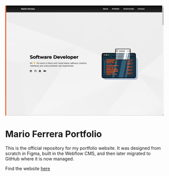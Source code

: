![hero image](/images/Website_Cover.png "cover preview for website")

<h1 style="text-align: left"> Mario Ferrera Portfolio </h1>
This is the official repository for my portfolio website. It was designed from scratch in Figma, built in the Webflow CMS, and then later migrated to GitHub where it is now managed.

Find the website [here](https://marioferrera.com)
